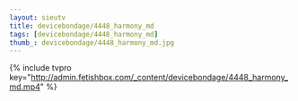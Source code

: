 ```yaml
--- 
layout: sieutv
title: devicebondage/4448_harmony_md
tags: [devicebondage/4448_harmony_md]
thumb_: devicebondage/4448_harmony_md.jpg
---
```

{% include tvpro key="http://admin.fetishbox.com/_content/devicebondage/4448_harmony_md.mp4" %} 
